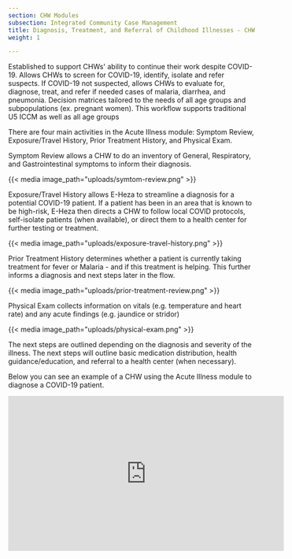 ```yaml
---
section: CHW Modules
subsection: Integrated Community Case Management
title: Diagnosis, Treatment, and Referral of Childhood Illnesses - CHW Workflow
weight: 1

---
```

Established to support CHWs' ability to continue their work despite COVID-19. Allows CHWs to screen for COVID-19, identify, isolate and refer suspects. If COVID-19 not suspected, allows CHWs to evaluate for, diagnose, treat, and refer if needed cases of malaria, diarrhea, and pneumonia. Decision matrices tailored to the needs of all age groups and subpopulations (ex. pregnant women). This workflow supports traditional U5 ICCM as well as all age groups

There are four main activities in the Acute Illness module: Symptom Review, Exposure/Travel History, Prior Treatment History, and Physical Exam.

Symptom Review allows a CHW to do an inventory of General, Respiratory, and Gastrointestinal symptoms to inform their diagnosis.

{{< media image_path="uploads/symtom-review.png" >}}

Exposure/Travel History allows E-Heza to streamline a diagnosis for a potential COVID-19 patient. If a patient has been in an area that is known to be high-risk, E-Heza then directs a CHW to follow local COVID protocols, self-isolate patients (when available), or direct them to a health center for further testing or treatment.

{{< media image_path="uploads/exposure-travel-history.png" >}}

Prior Treatment History determines whether a patient is currently taking treatment for fever or Malaria - and if this treatment is helping. This further informs a diagnosis and next steps later in the flow.

{{< media image_path="uploads/prior-treatment-review.png" >}}

Physical Exam collects information on vitals (e.g. temperature and heart rate) and any acute findings (e.g. jaundice or stridor)

{{< media image_path="uploads/physical-exam.png" >}}

The next steps are outlined depending on the diagnosis and severity of the illness. The next steps will outline basic medication distribution, health guidance/education, and referral to a health center (when necessary).

Below you can see an example of a CHW using the Acute Illness module to diagnose a COVID-19 patient.

<iframe width="560" height="315" src="https://www.youtube.com/embed/r0A_SydPX50" title="YouTube video player" frameborder="0" allow="accelerometer; autoplay; clipboard-write; encrypted-media; gyroscope; picture-in-picture" allowfullscreen></iframe>